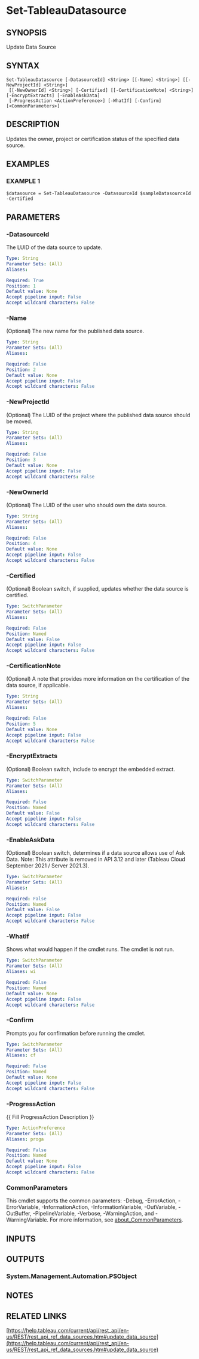 # Set-TableauDatasource

## SYNOPSIS
Update Data Source

## SYNTAX

```
Set-TableauDatasource [-DatasourceId] <String> [[-Name] <String>] [[-NewProjectId] <String>]
 [[-NewOwnerId] <String>] [-Certified] [[-CertificationNote] <String>] [-EncryptExtracts] [-EnableAskData]
 [-ProgressAction <ActionPreference>] [-WhatIf] [-Confirm] [<CommonParameters>]
```

## DESCRIPTION
Updates the owner, project or certification status of the specified data source.

## EXAMPLES

### EXAMPLE 1
```
$datasource = Set-TableauDatasource -DatasourceId $sampleDatasourceId -Certified
```

## PARAMETERS

### -DatasourceId
The LUID of the data source to update.

```yaml
Type: String
Parameter Sets: (All)
Aliases:

Required: True
Position: 1
Default value: None
Accept pipeline input: False
Accept wildcard characters: False
```

### -Name
(Optional) The new name for the published data source.

```yaml
Type: String
Parameter Sets: (All)
Aliases:

Required: False
Position: 2
Default value: None
Accept pipeline input: False
Accept wildcard characters: False
```

### -NewProjectId
(Optional) The LUID of the project where the published data source should be moved.

```yaml
Type: String
Parameter Sets: (All)
Aliases:

Required: False
Position: 3
Default value: None
Accept pipeline input: False
Accept wildcard characters: False
```

### -NewOwnerId
(Optional) The LUID of the user who should own the data source.

```yaml
Type: String
Parameter Sets: (All)
Aliases:

Required: False
Position: 4
Default value: None
Accept pipeline input: False
Accept wildcard characters: False
```

### -Certified
(Optional) Boolean switch, if supplied, updates whether the data source is certified.

```yaml
Type: SwitchParameter
Parameter Sets: (All)
Aliases:

Required: False
Position: Named
Default value: False
Accept pipeline input: False
Accept wildcard characters: False
```

### -CertificationNote
(Optional) A note that provides more information on the certification of the data source, if applicable.

```yaml
Type: String
Parameter Sets: (All)
Aliases:

Required: False
Position: 5
Default value: None
Accept pipeline input: False
Accept wildcard characters: False
```

### -EncryptExtracts
(Optional) Boolean switch, include to encrypt the embedded extract.

```yaml
Type: SwitchParameter
Parameter Sets: (All)
Aliases:

Required: False
Position: Named
Default value: False
Accept pipeline input: False
Accept wildcard characters: False
```

### -EnableAskData
(Optional) Boolean switch, determines if a data source allows use of Ask Data.
Note: This attribute is removed in API 3.12 and later (Tableau Cloud September 2021 / Server 2021.3).

```yaml
Type: SwitchParameter
Parameter Sets: (All)
Aliases:

Required: False
Position: Named
Default value: False
Accept pipeline input: False
Accept wildcard characters: False
```

### -WhatIf
Shows what would happen if the cmdlet runs.
The cmdlet is not run.

```yaml
Type: SwitchParameter
Parameter Sets: (All)
Aliases: wi

Required: False
Position: Named
Default value: None
Accept pipeline input: False
Accept wildcard characters: False
```

### -Confirm
Prompts you for confirmation before running the cmdlet.

```yaml
Type: SwitchParameter
Parameter Sets: (All)
Aliases: cf

Required: False
Position: Named
Default value: None
Accept pipeline input: False
Accept wildcard characters: False
```

### -ProgressAction
{{ Fill ProgressAction Description }}

```yaml
Type: ActionPreference
Parameter Sets: (All)
Aliases: proga

Required: False
Position: Named
Default value: None
Accept pipeline input: False
Accept wildcard characters: False
```

### CommonParameters
This cmdlet supports the common parameters: -Debug, -ErrorAction, -ErrorVariable, -InformationAction, -InformationVariable, -OutVariable, -OutBuffer, -PipelineVariable, -Verbose, -WarningAction, and -WarningVariable. For more information, see [about_CommonParameters](http://go.microsoft.com/fwlink/?LinkID=113216).

## INPUTS

## OUTPUTS

### System.Management.Automation.PSObject
## NOTES

## RELATED LINKS

[https://help.tableau.com/current/api/rest_api/en-us/REST/rest_api_ref_data_sources.htm#update_data_source](https://help.tableau.com/current/api/rest_api/en-us/REST/rest_api_ref_data_sources.htm#update_data_source)

